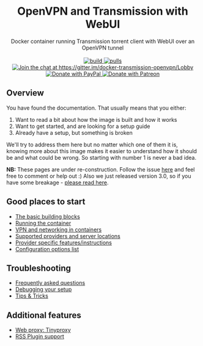 <h1 align="center">
  OpenVPN and Transmission with WebUI
</h1>

<p align="center">
  Docker container running Transmission torrent client with WebUI over an OpenVPN tunnel
  <br/><br/>

  <a href="https://hub.docker.com/r/mave95/transmission-openvpn/">
    <img alt="build" src="https://img.shields.io/docker/automated/mave95/transmission-openvpn.svg" />
  </a>
  <a href="https://hub.docker.com/r/mave95/transmission-openvpn/">
    <img alt="pulls" src="https://img.shields.io/docker/pulls/mave95/transmission-openvpn.svg" />
  </a>
  <a href="https://gitter.im/docker-transmission-openvpn/Lobby?utm_source=badge&utm_medium=badge&utm_campaign=pr-badge&utm_content=badge">
    <img alt="Join the chat at https://gitter.im/docker-transmission-openvpn/Lobby" src="https://badges.gitter.im/docker-transmission-openvpn/Lobby.svg" />
  </a>
  <a href="https://www.paypal.com/cgi-bin/webscr?cmd=_s-xclick&hosted_button_id=73XHRSK65KQYC">
    <img alt="Donate with PayPal" src="https://img.shields.io/badge/Donate-PayPal-green.svg">
  </a>
  <a href="https://www.patreon.com/haugene">
    <img alt="Donate with Patreon" src="https://github.com/haugene/docker-transmission-openvpn/raw/master/images/patreon.png">
  </a>
</p>

## Overview

You have found the documentation. That usually means that you either:

1. Want to read a bit about how the image is built and how it works
2. Want to get started, and are looking for a setup guide
3. Already have a setup, but something is broken

We'll try to address them here but no matter which one of them it is, knowing
more about this image makes it easier to understand how it should be and what
could be wrong. So starting with number 1 is never a bad idea.

**NB:** These pages are under re-construction. Follow the issue [here](https://github.com/haugene/docker-transmission-openvpn/issues/1558) and feel free to comment or help out :) Also we just released version 3.0, so if you have some breakage - [please read here](v3.md).

## Good places to start

* [The basic building blocks](building-blocks.md)
* [Running the container](run-container.md)
* [VPN and networking in containers](vpn-networking.md)
* [Supported providers and server locations](supported-providers.md)
* [Provider specific features/instructions](provider-specific.md)
* [Configuration options list](config-options.md)

## Troubleshooting

* [Frequently asked questions](faq.md)
* [Debugging your setup](debug.md)
* [Tips & Tricks](tips-tricks.md)

## Additional features

* [Web proxy: Tinyproxy](web-proxy.md)
* [RSS Plugin support](rss-plugin.md)
